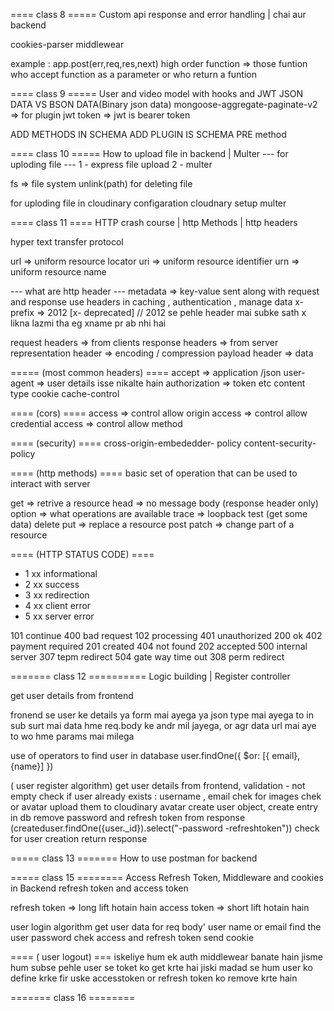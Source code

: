 ==== class 8 =====
Custom api response and error handling | chai aur backend

cookies-parser
middlewear

example : app.post(err,req,res,next)
high order function => those funtion who accept function as a 
parameter or who return a funtion


==== class 9 =====
User and video model with hooks and JWT
JSON DATA VS BSON DATA(Binary json data)
mongoose-aggregate-paginate-v2 => for  plugin
jwt token => jwt is bearer token

ADD METHODS IN SCHEMA
ADD PLUGIN IS SCHEMA
PRE method 

==== class 10 =====
How to upload file in backend | Multer
--- for uploding file ---
1 - express file upload
2 - multer

fs => file system
unlink(path) for deleting file

for uploding file in cloudinary
configaration cloudnary 
setup multer 

==== class 11 ====
HTTP crash course | http Methods | http headers

hyper text transfer protocol

url => uniform resource locator
uri => uniform resource identifier
urn => uniform resource name 

--- what are http header ---
metadata => key-value sent along with request and response 
use headers in 
caching , authentication , manage data
x-prefix => 2012 [x- deprecated] // 2012 se pehle header mai subke sath x likna lazmi tha eg xname pr ab nhi hai

request headers => from clients
response headers => from server
representation header => encoding / compression
payload header => data


===== (most common headers) ====
accept => application /json
user-agent => user details isse nikalte hain
authorization => token etc
content type
cookie
cache-control


==== (cors) ====
access => control allow origin
access => control allow credential
access => control allow method

==== (security) ====
cross-origin-embededder- policy
content-security-policy


==== (http methods) ====
basic set of operation that can be used to interact 
with server

get => retrive a resource
head => no message body (response header only)
option => what operations are available
trace => loopback test (get some data)
delete
put => replace a resource
post 
patch => change part of a resource


==== (HTTP STATUS CODE) ==== 
* 1 xx informational 
* 2 xx success
* 3 xx redirection
* 4 xx client error
* 5 xx server error

101 continue              400 bad request 
102 processing            401 unauthorized 
200 ok                    402 payment required 
201 created               404 not found 
202 accepted              500 internal server 
307 tepm redirect         504 gate way time out 
308 perm redirect 


======= class 12 ==========
Logic building | Register controller

get user details from frontend

fronend se user ke details ya form mai ayega ya json type 
mai ayega to in sub surt mai data hme req.body ke andr mil jayega,
or agr data url mai aye to wo hme params mai milega

use of operators to find user in database
user.findOne({
    $or: [{ email}, {name}]
 })

( user register algorithm) 
get user details from frontend,
validation -  not empty
check if user already exists : username , email
chek for images chek or avatar
upload them to cloudinary avatar
create user object, create entry in db
remove password and refresh token from response (createduser.findOne({user._id}).select("-password -refreshtoken"))
check for user creation 
return response


===== class 13 =======
How to use postman for backend


===== class 15 ========
Access Refresh Token, Middleware and cookies in Backend
refresh token and access token

refresh token => long lift hotain hain
access token => short lift hotain hain

user login algorithm
get user data for req body'
user name or email
find the user
password chek
access and refresh token
send cookie


==== ( user logout) ===
iskeliye hum ek auth middlewear banate hain
jisme hum subse pehle user se toket ko get krte hai
jiski madad se hum user ko define krke fir uske accesstoken or refresh token ko remove 
krte hain


======= class 16 ========
